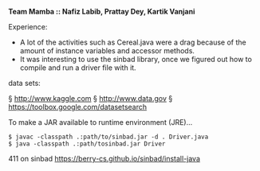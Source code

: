 **Team Mamba :: Nafiz Labib, Prattay Dey, Kartik Vanjani**

Experience:
- A lot of the activities such as Cereal.java were a drag because of the amount of instance variables and accessor methods. 
- It was interesting to use the sinbad library, once we figured out how to compile and run a driver file with it.


data sets:

§ http://www.kaggle.com
§ http://www.data.gov
§ https://toolbox.google.com/datasetsearch


To make a JAR available to runtime environment (JRE)...

```
$ javac -classpath .:path/to/sinbad.jar -d . Driver.java
$ java -classpath .:path/tosinbad.jar Driver
```

411 on sinbad 
https://berry-cs.github.io/sinbad/install-java
